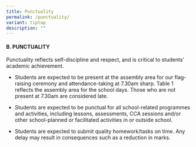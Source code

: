 ```yaml
---
title: Punctuality
permalink: /punctuality/
variant: tiptap
description: ""
---
```

<h4><strong>B. PUNCTUALITY</strong></h4>
<p>Punctuality reflects self-discipline and respect, and is critical to students’
academic achievement.</p>
<ul data-tight="true" class="tight">
<li>
<p>Students are expected to be present at the assembly area for our flag-raising
ceremony and attendance-taking at 7.30am sharp. Table 1 reflects the assembly
area for the school days. Those who are not present at 7.30am are considered
late.</p>
</li>
<li>
<p>Students are expected to be punctual for all school-related programmes
and activities, including lessons, assessments, CCA sessions and/or other
school-planned or facilitated activities in or outside school.</p>
</li>
<li>
<p>Students are expected to submit quality homework/tasks on time. Any delay
may result in consequences such as a reduction in marks.</p>
</li>
</ul>
<p></p>